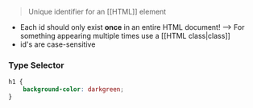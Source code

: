 > Unique identifier for an [[HTML]] element

- Each id should only exist **once** in an entire HTML document!
	--> For something appearing multiple times use a [[HTML class|class]] 
- id's are case-sensitive


### Type Selector
```css
h1 {
	background-color: darkgreen;
}
```